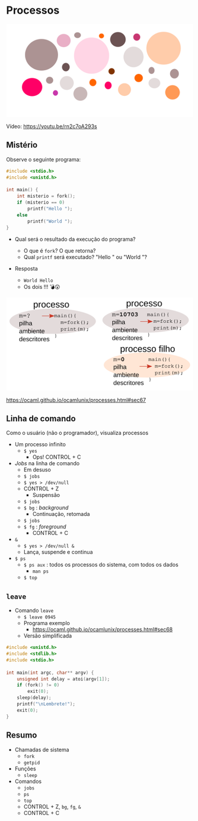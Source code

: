 # Processos

![](imagens/intro.svg)

Vídeo: https://youtu.be/rn2c7oA293s

## Mistério
Observe o seguinte programa:

```c 
#include <stdio.h>
#include <unistd.h>

int main() {
    int misterio = fork();
    if (misterio == 0)
        printf("Hello ");
    else
        printf("World ");
}
```

* Qual será o resultado da execução do programa?
    * O que é `fork`? O que retorna?
    * Qual `printf` será executado? "Hello " ou "World "?
    
* Resposta
    * `World Hello `
    * Os dois !!! 💣😲

![](imagens/fork.svg)

https://ocaml.github.io/ocamlunix/processes.html#sec67

## Linha de comando

Como o usuário (não o programador), visualiza processos

* Um processo infinito
    * `$ yes`
        * Ops! CONTROL + C
* _Jobs_ na linha de comando
    * Em desuso
    * `$ jobs`
    * `$ yes > /dev/null`
    * CONTROL + Z
        * Suspensão
    * `$ jobs`
    * `$ bg` : _background_
        * Continuação, retomada
    * `$ jobs`
    * `$ fg` : _foreground_
        * CONTROL + C 
* `&`
    * `$ yes > /dev/null &`
    * Lança, suspende e continua
* `$ ps`
    * `$ ps aux` : todos os processos do sistema, com todos os dados
        * `man ps`
    * `$ top`

## `leave`

* Comando `leave`
    * `$ leave 0945`
    * Programa exemplo
        * https://ocaml.github.io/ocamlunix/processes.html#sec68
    * Versão simplificada
```c
#include <unistd.h>
#include <stdlib.h>
#include <stdio.h>

int main(int argc, char** argv) {
    unsigned int delay = atoi(argv[1]);
    if (fork() != 0)
        exit(0);
    sleep(delay);
    printf("\nLembrete!");
    exit(0);
}
```

## Resumo

* Chamadas de sistema
    * `fork`
    * `getpid`
* Funções
    * `sleep`
* Comandos
    * `jobs`
    * `ps`
    * `top`
    * CONTROL + Z, `bg`, `fg`, `&` 
    * CONTROL + C